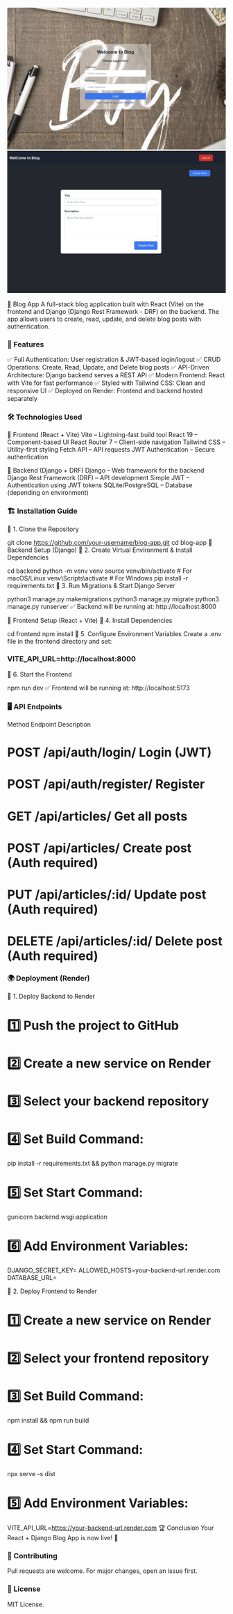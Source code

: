 ![LoginForm](frontend/public/img/login1.png)
![CreatePost](frontend/public/img/articles1.png)

📝 Blog App
A full-stack blog application built with React (Vite) on the frontend and Django (Django Rest Framework - DRF) on the backend. The app allows users to create, read, update, and delete blog posts with authentication.

### 🚀 Features

✅ Full Authentication: User registration & JWT-based login/logout
✅ CRUD Operations: Create, Read, Update, and Delete blog posts
✅ API-Driven Architecture: Django backend serves a REST API
✅ Modern Frontend: React with Vite for fast performance
✅ Styled with Tailwind CSS: Clean and responsive UI
✅ Deployed on Render: Frontend and backend hosted separately

### 🛠 Technologies Used

📌 Frontend (React + Vite)
Vite – Lightning-fast build tool
React 19 – Component-based UI
React Router 7 – Client-side navigation
Tailwind CSS – Utility-first styling
Fetch API – API requests
JWT Authentication – Secure authentication

📌 Backend (Django + DRF)
Django – Web framework for the backend
Django Rest Framework (DRF) – API development
Simple JWT – Authentication using JWT tokens
SQLite/PostgreSQL – Database (depending on environment)

### 🏗 Installation Guide

🔹 1. Clone the Repository

git clone https://github.com/your-username/blog-app.git
cd blog-app
📡 Backend Setup (Django)
🔹 2. Create Virtual Environment & Install Dependencies

cd backend
python -m venv venv
source venv/bin/activate # For macOS/Linux
venv\Scripts\activate # For Windows
pip install -r requirements.txt
🔹 3. Run Migrations & Start Django Server

python3 manage.py makemigrations
python3 manage.py migrate
python3 manage.py runserver
✅ Backend will be running at: http://localhost:8000

🎨 Frontend Setup (React + Vite)
🔹 4. Install Dependencies

cd frontend
npm install
🔹 5. Configure Environment Variables
Create a .env file in the frontend directory and set:

### VITE_API_URL=http://localhost:8000

🔹 6. Start the Frontend

npm run dev
✅ Frontend will be running at: http://localhost:5173

### 🖥 API Endpoints

Method Endpoint Description

# POST /api/auth/login/ Login (JWT)

# POST /api/auth/register/ Register

# GET /api/articles/ Get all posts

# POST /api/articles/ Create post (Auth required)

# PUT /api/articles/:id/ Update post (Auth required)

# DELETE /api/articles/:id/ Delete post (Auth required)

### 🌍 Deployment (Render)

🔹 1. Deploy Backend to Render

# 1️⃣ Push the project to GitHub

# 2️⃣ Create a new service on Render

# 3️⃣ Select your backend repository

# 4️⃣ Set Build Command:

pip install -r requirements.txt && python manage.py migrate

# 5️⃣ Set Start Command:

gunicorn backend.wsgi:application

# 6️⃣ Add Environment Variables:

DJANGO_SECRET_KEY=<your-secret-key>
ALLOWED_HOSTS=your-backend-url.render.com
DATABASE_URL=<your-database-url>

🔹 2. Deploy Frontend to Render

# 1️⃣ Create a new service on Render

# 2️⃣ Select your frontend repository

# 3️⃣ Set Build Command:

npm install && npm run build

# 4️⃣ Set Start Command:

npx serve -s dist

# 5️⃣ Add Environment Variables:

VITE_API_URL=https://your-backend-url.render.com
🏆 Conclusion
Your React + Django Blog App is now live! 🎉

### 🤝 Contributing

Pull requests are welcome. For major changes, open an issue first.

### 📜 License

MIT License.

